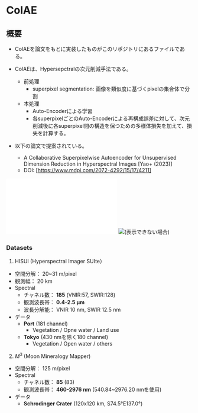 # ColAE

## 

## 概要
- ColAEを論文をもとに実装したものがこのリポジトリにあるファイルである。
- ColAEは、Hypersepctralの次元削減手法である。
  - 前処理
    - superpixel segmentation: 画像を類似度に基づくpixelの集合体で分割
  - 本処理
    - Auto-Encoderによる学習
    - 各superpixelごとのAuto-Encoderによる再構成誤差に対して、次元削減後に各superpixel間の構造を保つための多様体損失を加えて、損失を計算する。
   
  
- 以下の論文で提案されている。
  - A Collaborative Superpixelwise Autoencoder for Unsupervised Dimension Reduction in Hyperspectral Images [Yao+ (2023)]
  - DOI: [https://www.mdpi.com/2072-4292/15/17/4211]


![論文紹介資料(日本語)](ThesisReview_jp.pdf) ![(表示できない場合)](https://drive.google.com/file/d/17iwIHoD4cogmBN5U9oatosvlxaVPEkqu/view?usp=sharing)

### Datasets
1. HISUI (Hyperspectral Imager SUIte）
- 空間分解： 20~31 m/pixel
- 観測幅： 20 km
- Spectral
  - チャネル数： **185** (VNIR:57, SWIR:128)
  - 観測波長帯： **0.4-2.5 μm**
  - 波長分解能： VNIR 10 nm, SWIR 12.5 nm
- データ
  - **Port** (181 channel)
    - Vegetation / Opne water / Land use
  - **Tokyo** (430 nmを除く180 channel)
    - Vegetation / Open water / others

  
2. $M^3$ (Moon Mineralogy Mapper)
- 空間分解： 125 m/pixel
- Spectral
  - チャネル数： **85** (83)
  - 観測波長帯： **460-2976 nm** (540.84~2976.20 nmを使用)
- データ
  - **Schrodinger Crater** (120x120 km, S74.5°E137.0°)
